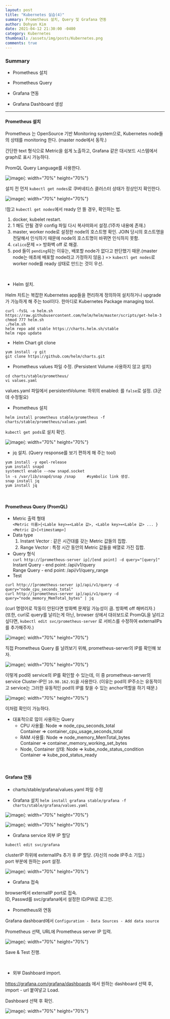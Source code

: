 ```yaml
---
layout: post
title: "Kubernetes 실습(4)"
summary: Prometheus 설치, Query 및 Grafana 연동
author: Dohyun Kim
date: 2021-04-12 21:30:00 -0400
category: Kubernetes
thumbnail: /assets/img/posts/Kubernetes.png
comments: true
---
```


### Summary

- Prometheus 설치

- Prometheus Query

- Grafana 연동

- Grafana Dashboard 생성

---

#### Prometheus 설치

Prometheus 는 OpenSource 기반 Monitoring system으로, Kubernetes node들의 상태를 monitoring 한다. (master node에서 동작.)

간단한 text 형식으로 Metric을 쉽게 노출하고, Grafana 같은 대시보드 시스템에서 graph로 표시 가능하다.

PromQL Query Language를 사용한다.

![image](https://user-images.githubusercontent.com/72643027/114351152-29e95a00-9ba5-11eb-97c2-3155128dc89e.png){: width="70%" height="70%"}

설치 전 먼저 ```kubectl get nodes```로 쿠버네티스 클러스터 상태가 정상인지 확인한다.

![image](https://user-images.githubusercontent.com/72643027/114351359-746ad680-9ba5-11eb-956e-f27cffe04658.png){: width="70%" height="70%"}

!참고 ```kubectl get nodes```에서 ready 안 뜰 경우, 확인하는 법.  
1. docker, kubelet restart.
2. 1 해도 안될 경우 config 파일 다시 복사떠와서 설정.(1주차 내용에 존재.)
3. master, worker node로 설정한 node의 호스트명 확인. JOIN 당시의 호스트명을 전달해서 인식하기 때문에 node의 호스트명이 바뀌면 인식하지 못함.
4. ```calico```문제 => 방화벽 off 로 해결.
5. pod 들이 ```pending```되는 이유는, 배포할 node가 없다고 판단했기 때문.(master node는 애초에 배포할 node라고 가정하지 않음.) => ```kubectl get nodes```로 worker node를 ready 상태로 만드는 것이 우선.  

<br/>

- Helm 설치.

Helm 차트는 복잡한 Kubernetes app들을 편리하게 정의하여 설치하거나 upgrade가 가능하게 해 주는 tool이다. 한마디로 Kubernetes Package managing tool.

```
curl -fsSL -o helm.sh https://raw.githubusercontent.com/helm/helm/master/scripts/get-helm-3
chmod 777 helm.sh
./helm.sh
helm repo add stable https://charts.helm.sh/stable
helm repo update
```

- Helm Chart git clone  
```
yum install -y git
git clone https://github.com/helm/charts.git
```

- Prometheus values 파일 수정. (Persistent Volume 사용하지 않고 설치)
```
cd charts/stable/prometheus/
vi values.yaml
```
values.yaml 파일에서 persistentVolume: 하위의 enabled: 를 ```false```로 설정. (3군데 수정필요)

- Prometheus 설치
```
helm install prometheus stable/prometheus -f charts/stable/prometheus/values.yaml
```

```kubectl get pods```로 설치 확인.

![image](https://user-images.githubusercontent.com/72643027/114353326-dfb5a800-9ba7-11eb-8c5a-b2c2b4c86a40.png){: width="70%" height="70%"}

- jq 설치. (Query response를 보기 편하게 해 주는 tool)
```
yum install -y epel-release
yum install snapd
systemctl enable --now snapd.socket
ln -s /var/lib/snapd/snap /snap     #symbolic link 생성.
snap install jq
yum install jq
```

<br/>

#### Prometheus Query (PromQL)

- Metric 출력 형태  
```<Metric 이름>{<Lable key>=<Lable 값>, <Lable key>=<Lable 값> ... }<Metric 값>[<timestamp>]```
- Data type
    1. Instant Vector : 같은 시간대를 갖는 Metric 값들의 집합.
    2. Range Vector : 특정 시간 동안의 Metric 값들을 배열로 가진 집합.
- Query 형식  
    ```curl http://[prometheus-server ip]/[end point] -d query="[query]"```  
    Instant Query - end point: /api/v1/query  
    Range Query - end point: /api/v1/query_range
- Test  
```
curl http://[prometheus-server ip]/api/v1/query -d query="node_cpu_seconds_total"
curl http://[prometheus-server ip]/api/v1/query -d query="node_memory_MemTotal_bytes" | jq
```

(curl 명령어로 작동이 안된다면 방화벽 문제일 가능성이 큼. 방화벽 off 해버리자.)   
(또한, curl로 query를 날리는게 아닌, browser 상에서 대쉬보드로 PromQL을 날리고 싶다면,
 ```kubectl edit svc/prometheus-server``` 로 서비스를 수정하여 externalIPs 를 추가해주자.)  

![image](https://user-images.githubusercontent.com/72643027/119429589-199ed000-bd4a-11eb-9c02-3fe1cbe56e8b.png){: width="70%" height="70%"}

직접 Prometheus Query 를 날려보기 위해, prometheus-server의 IP를 확인해 보자.

![image](https://user-images.githubusercontent.com/72643027/114356831-007ffc80-9bac-11eb-8c39-26c631f33d5f.png){: width="70%" height="70%"}

이렇게 pod와 service의 IP를 확인할 수 있는데, 이 중 prometheus-server의 service Cluster-IP인 ```10.98.162.91```을 사용한다. (이유는 pod의 IP주소는 유동적이고 service는 그러한 유동적인 pod의 IP를 찾을 수 있는 anchor역할을 하기 때문.)

![image](https://user-images.githubusercontent.com/72643027/114358126-894b6800-9bad-11eb-8979-abe84a314d3e.png){: width="70%" height="70%"}

이처럼 확인이 가능하다.

- 대표적으로 많이 사용하는 Query
    + CPU 사용률: Node => node_cpu_seconds_total  
                  Container => container_cpu_usage_seconds_total
    + RAM 사용률: Node => node_memory_MemTotal_bytes  
                  Container => container_memory_working_set_bytes
    + Node, Container 상태: Node => kube_node_status_condition  
                            Container => kube_pod_status_ready

<br/>

#### Grafana 연동

- charts/stable/grafana/values.yaml 파일 수정

- Grafana 설치
```helm install grafana stable/grafana -f charts/stable/grafana/values.yaml```

![image](https://user-images.githubusercontent.com/72643027/114359141-a0d72080-9bae-11eb-9b4c-279043cbe409.png){: width="70%" height="70%"}

![image](https://user-images.githubusercontent.com/72643027/114359187-aaf91f00-9bae-11eb-84f0-8c681cc74ea8.png){: width="70%" height="70%"}

- Grafana service 외부 IP 할당
```
kubectl edit svc/grafana
```

clusterIP 하위에 externalIPs 추가 후 IP 할당. (자신의 node IP주소 기입.)  
port 부분에 원하는 port 설정.

![image](https://user-images.githubusercontent.com/72643027/114359392-dda31780-9bae-11eb-84ea-c07d8b484463.png){: width="70%" height="70%"}

- Grafana 접속

browser에서 externalIP port로 접속.  
ID, Passwd를 svc/grafana에서 설정한 ID/PW로 로그인.

- Prometheus와 연동

Grafana dashboard에서 ```Configuration - Data Sources - Add data source```

Prometheus 선택, URL에 Prometheus server IP 입력.

![image](https://user-images.githubusercontent.com/72643027/114360284-cf093000-9baf-11eb-9284-55d7b27dd889.png){: width="70%" height="70%"}

Save & Test 진행.

<br/>

- 외부 Dashboard import.

https://grafana.com/grafana/dashboards 에서 원하는 dashboard 선택 후, import  - url 붙여넣고 Load.

Dashboard 선택 후 확인.

![image](https://user-images.githubusercontent.com/72643027/114360746-55257680-9bb0-11eb-852a-54eb858664be.png){: width="70%" height="70%"}

